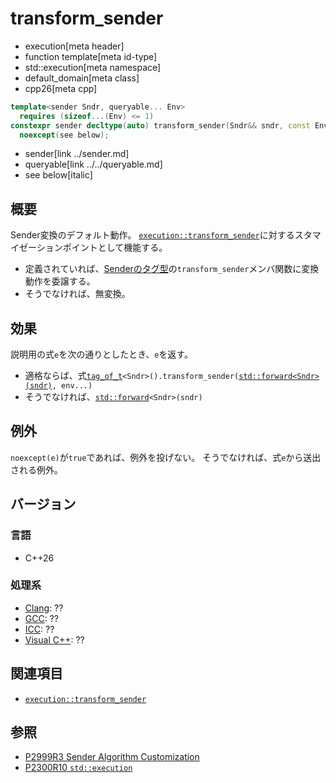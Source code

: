 # transform_sender
* execution[meta header]
* function template[meta id-type]
* std::execution[meta namespace]
* default_domain[meta class]
* cpp26[meta cpp]

```cpp
template<sender Sndr, queryable... Env>
  requires (sizeof...(Env) <= 1)
constexpr sender decltype(auto) transform_sender(Sndr&& sndr, const Env&... env)
  noexcept(see below);
```
* sender[link ../sender.md]
* queryable[link ../../queryable.md]
* see below[italic]

## 概要
Sender変換のデフォルト動作。
[`execution::transform_sender`](../transform_sender.md.nolink)に対するスタマイゼーションポイントとして機能する。

- 定義されていれば、[Senderのタグ型](../tag_of_t.md.nolink)の`transform_sender`メンバ関数に変換動作を委譲する。
- そうでなければ、無変換。


## 効果
説明用の式`e`を次の通りとしたとき、`e`を返す。

- 適格ならば、式[`tag_of_t`](tag_of_t.md.nolink)`<Sndr>().transform_sender(`[`std::forward<Sndr>(sndr)`](/reference/utility/forward.md)`, env...)`
- そうでなければ、[`std::forward`](/reference/utility/forward.md)`<Sndr>(sndr)`


## 例外
`noexcept(e)`が`true`であれば、例外を投げない。
そうでなければ、式`e`から送出される例外。



## バージョン
### 言語
- C++26

### 処理系
- [Clang](/implementation.md#clang): ??
- [GCC](/implementation.md#gcc): ??
- [ICC](/implementation.md#icc): ??
- [Visual C++](/implementation.md#visual_cpp): ??


## 関連項目
- [`execution::transform_sender`](../transform_sender.md.nolink)


## 参照
- [P2999R3 Sender Algorithm Customization](https://www.open-std.org/jtc1/sc22/wg21/docs/papers/2023/p2999r3.html)
- [P2300R10 `std::execution`](https://www.open-std.org/jtc1/sc22/wg21/docs/papers/2024/p2300r10.html)
